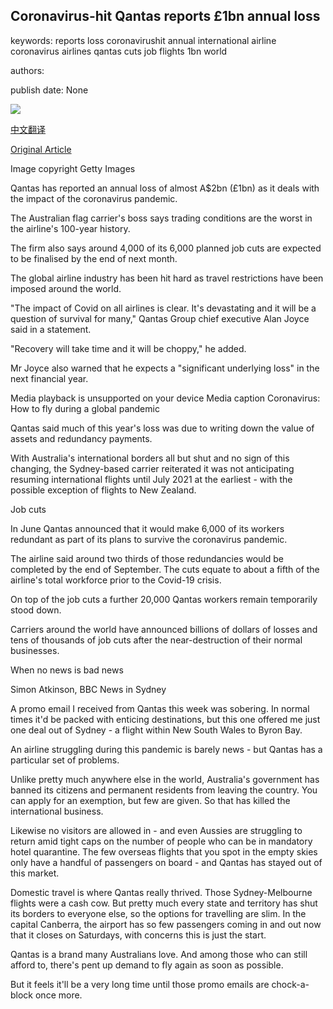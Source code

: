 ## Coronavirus-hit Qantas reports £1bn annual loss

keywords: reports loss coronavirushit annual international airline coronavirus airlines qantas cuts job flights 1bn world

authors: 

publish date: None

![](https://ichef.bbci.co.uk/news/1024/branded_news/661F/production/_114034162_gettyimages-1254811947.jpg)

[中文翻译](Coronavirus-hit%20Qantas%20reports%20%C2%A31bn%20annual%20loss_zh.md)

[Original Article](https://www.bbc.com/news/business-53831056)

Image copyright Getty Images

Qantas has reported an annual loss of almost A$2bn (£1bn) as it deals with the impact of the coronavirus pandemic.

The Australian flag carrier's boss says trading conditions are the worst in the airline's 100-year history.

The firm also says around 4,000 of its 6,000 planned job cuts are expected to be finalised by the end of next month.

The global airline industry has been hit hard as travel restrictions have been imposed around the world.

"The impact of Covid on all airlines is clear. It's devastating and it will be a question of survival for many," Qantas Group chief executive Alan Joyce said in a statement.

"Recovery will take time and it will be choppy," he added.

Mr Joyce also warned that he expects a "significant underlying loss" in the next financial year.

Media playback is unsupported on your device Media caption Coronavirus: How to fly during a global pandemic

Qantas said much of this year's loss was due to writing down the value of assets and redundancy payments.

With Australia's international borders all but shut and no sign of this changing, the Sydney-based carrier reiterated it was not anticipating resuming international flights until July 2021 at the earliest - with the possible exception of flights to New Zealand.

Job cuts

In June Qantas announced that it would make 6,000 of its workers redundant as part of its plans to survive the coronavirus pandemic.

The airline said around two thirds of those redundancies would be completed by the end of September. The cuts equate to about a fifth of the airline's total workforce prior to the Covid-19 crisis.

On top of the job cuts a further 20,000 Qantas workers remain temporarily stood down.

Carriers around the world have announced billions of dollars of losses and tens of thousands of job cuts after the near-destruction of their normal businesses.

When no news is bad news

Simon Atkinson, BBC News in Sydney

A promo email I received from Qantas this week was sobering. In normal times it'd be packed with enticing destinations, but this one offered me just one deal out of Sydney - a flight within New South Wales to Byron Bay.

An airline struggling during this pandemic is barely news - but Qantas has a particular set of problems.

Unlike pretty much anywhere else in the world, Australia's government has banned its citizens and permanent residents from leaving the country. You can apply for an exemption, but few are given. So that has killed the international business.

Likewise no visitors are allowed in - and even Aussies are struggling to return amid tight caps on the number of people who can be in mandatory hotel quarantine. The few overseas flights that you spot in the empty skies only have a handful of passengers on board - and Qantas has stayed out of this market.

Domestic travel is where Qantas really thrived. Those Sydney-Melbourne flights were a cash cow. But pretty much every state and territory has shut its borders to everyone else, so the options for travelling are slim. In the capital Canberra, the airport has so few passengers coming in and out now that it closes on Saturdays, with concerns this is just the start.

Qantas is a brand many Australians love. And among those who can still afford to, there's pent up demand to fly again as soon as possible.

But it feels it'll be a very long time until those promo emails are chock-a-block once more.